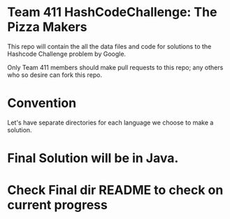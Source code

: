 # Team 411 HashCodeChallenge: The Pizza Makers

This repo will contain the all the data files and code for solutions to the Hashcode Challenge problem 
by Google. 

Only Team 411 members should make pull requests to this repo; any others who so desire can fork this repo.


# Convention
Let's have separate directories for each language we choose to
make a solution.

# Final Solution will be in Java.

# Check Final dir README to check on current progress
